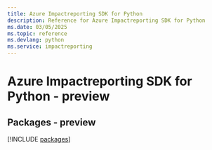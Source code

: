 ```yaml
---
title: Azure Impactreporting SDK for Python
description: Reference for Azure Impactreporting SDK for Python
ms.date: 03/05/2025
ms.topic: reference
ms.devlang: python
ms.service: impactreporting
---
```

# Azure Impactreporting SDK for Python - preview
## Packages - preview
[!INCLUDE [packages](impactreporting-index.md)]